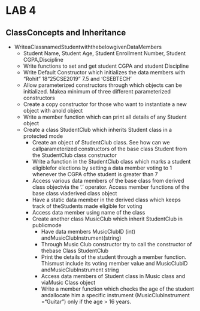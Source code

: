 # LAB 4

## ClassConcepts and Inheritance
- WriteaClassnamedStudentwiththebelowgivenDataMembers
	- Student Name, Student Age, Student Enrollment Number, Student CGPA,Discipline
	- Write functions to set and get student CGPA and student Discipline
	- Write Default Constructor which initializes the data members with “Rohit” 18“25CSE2019” 7.5 and ‘CSEBTECH’
	- Allow parameterized constructors through which objects can be initialized. Makea minimum of three different parameterized constructors
	- Create a copy constructor for those who want to instantiate a new object with anold object
	- Write a member function which can print all details of any Student object
	- Create a class StudentClub which inherits Student class in a protected mode
		- Create an object of StudentClub class. See how can we callparameterized constructors of the base class Student from the StudentClub class constructor
		- Write a function in the StudentClub class which marks a student eligiblefor elections by setting a data member voting to 1 whenever the CGPA ofthe student is greater than 7
		- Access various data members of the base class from derived class objectvia the ‘.’ operator. Access member functions of the base class viaderived class object
		- Have a static data member in the derived class which keeps track of theStudents made eligible for voting
		- Access data member using name of the class
		- Create another class MusicClub which inherit StudentClub in publicmode
			- Have data members MusicClubID (int) andMusicClubInstrument(string)
			- Through Music Club constructor try to call the constructor of thebase Class StudentClub
			- Print the details of the student through a member function. Thismust include its voting member value and MusicClubID andMusicClubInstrument string
			- Access data members of Student class in Music class and viaMusic Class object
			- Write a member function which checks the age of the student andallocate him a specific instrument (MusicClubInstrument =“Guitar”) only if the age > 16 years.
